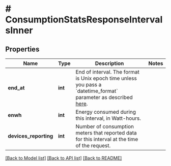 # # ConsumptionStatsResponseIntervalsInner

## Properties

Name | Type | Description | Notes
------------ | ------------- | ------------- | -------------
**end_at** | **int** | End of interval. The format is Unix epoch time unless you pass a &#x60;datetime_format&#x60; parameter as described [here](https://developer.enphase.com/docs#Datetimes). |
**enwh** | **int** | Energy consumed during this interval, in Watt-hours. |
**devices_reporting** | **int** | Number of consumption meters that reported data for this interval at the time of the request. |

[[Back to Model list]](../../README.md#models) [[Back to API list]](../../README.md#endpoints) [[Back to README]](../../README.md)
